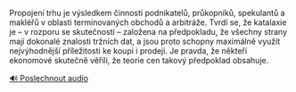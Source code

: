 
Propojení trhu je výsledkem činnosti podnikatelů, průkopníků, spekulantů a makléřů v oblasti termínovaných obchodů a arbitráže. Tvrdí se, že katalaxie je – v rozporu se skutečností – založena na předpokladu, že všechny strany mají dokonalé znalosti tržních dat, a jsou proto schopny maximálně využít nejvýhodnější příležitosti ke koupi i prodeji. Je pravda, že někteří ekonomové skutečně věřili, že teorie cen takový předpoklad obsahuje.

[🔊 Poslechnout audio](/data/7-paragraphs/audio/chapter_62/para_007-Propojen-trhu-je-vsledkem-innosti-podnikatel.mp3)
